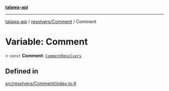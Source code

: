 [**talawa-api**](../../../README.md)

***

[talawa-api](../../../modules.md) / [resolvers/Comment](../README.md) / Comment

# Variable: Comment

\> `const` **Comment**: [`CommentResolvers`](../../../types/generatedGraphQLTypes/type-aliases/CommentResolvers.md)

## Defined in

[src/resolvers/Comment/index.ts:4](https://github.com/PalisadoesFoundation/talawa-api/blob/5c5b29a0ea487bda8306089fe128f43f3be29f94/src/resolvers/Comment/index.ts#L4)
